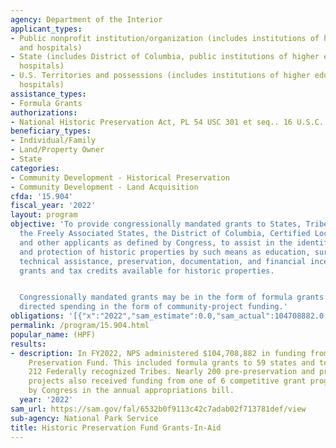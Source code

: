 ```yaml
---
agency: Department of the Interior
applicant_types:
- Public nonprofit institution/organization (includes institutions of higher education
  and hospitals)
- State (includes District of Columbia, public institutions of higher education and
  hospitals)
- U.S. Territories and possessions (includes institutions of higher education and
  hospitals)
assistance_types:
- Formula Grants
authorizations:
- National Historic Preservation Act, PL 54 USC 301 et seq.. 16 U.S.C. &sect; 470.
beneficiary_types:
- Individual/Family
- Land/Property Owner
- State
categories:
- Community Development - Historical Preservation
- Community Development - Land Acquisition
cfda: '15.904'
fiscal_year: '2022'
layout: program
objective: 'To provide congressionally mandated grants to States, Tribes, Territories,
  the Freely Associated States, the District of Columbia, Certified Local Governments,
  and other applicants as defined by Congress, to assist in the identification, evaluation,
  and protection of historic properties by such means as education, survey, planning,
  technical assistance, preservation, documentation, and financial incentives like
  grants and tax credits available for historic properties.


  Congressionally mandated grants may be in the form of formula grants or congressionally
  directed spending in the form of community-project funding.'
obligations: '[{"x":"2022","sam_estimate":0.0,"sam_actual":104708882.0,"usa_spending_actual":104786780.83},{"x":"2023","sam_estimate":120000000.0,"sam_actual":0.0,"usa_spending_actual":86802776.37},{"x":"2024","sam_estimate":120000000.0,"sam_actual":0.0,"usa_spending_actual":0.0}]'
permalink: /program/15.904.html
popular_name: (HPF)
results:
- description: In FY2022, NPS administered $104,708,882 in funding from the Historic
    Preservation Fund. This included formula grants to 59 states and territories and
    212 Federally recognized Tribes. Nearly 200 pre-preservation and preservation
    projects also received funding from one of 6 competitive grant programs established
    by Congress in the annual appropriations bill.
  year: '2022'
sam_url: https://sam.gov/fal/6532b0f9113c42c7adab02f713781def/view
sub-agency: National Park Service
title: Historic Preservation Fund Grants-In-Aid
---
```

